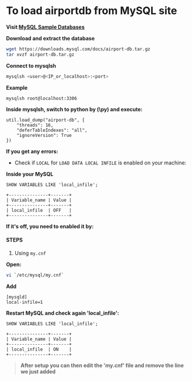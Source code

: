# To load airportdb from MySQL site

**Visit [MySQL Sample Databases](https://dev.mysql.com/doc/index-other.html)**

**Download and extract the database**

```bash
wget https://downloads.mysql.com/docs/airport-db.tar.gz
tar xvzf airport-db.tar.gz
```

**Connect to mysqlsh**

```bash
mysqlsh <user>@<IP_or_localhost>:<port>
```

**Example**

```bash
mysqlsh root@localhost:3306
```

**Inside mysqlsh, switch to python by (\py) and execute:**

```MySQL
util.load_dump("airport-db", {
    "threads": 16,
    "deferTableIndexes": "all",
    "ignoreVersion": True
})
```

**If you get any errors:**

- Check if `LOCAL` for `LOAD DATA LOCAL INFILE` is enabled on your machine:

**Inside your MySQL**

```
SHOW VARIABLES LIKE 'local_infile';

+---------------+-------+
| Variable_name | Value |
+---------------+-------+
| local_infile  | OFF   |
+---------------+-------+
```

**If it's off, you need to enabled it by:**

#### STEPS

1. Using `my.cnf`

**Open:**

```bash
vi `/etc/mysql/my.cnf`
```

**Add**

```
[mysqld]
local-infile=1
```

**Restart MySQL and check again 'local_infile':**

```
SHOW VARIABLES LIKE 'local_infile';

+---------------+-------+
| Variable_name | Value |
+---------------+-------+
| local_infile  | ON    |
+---------------+-------+
```

> **After setup you can then edit the 'my.cnf' file and remove the line we just added**

